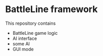 # BattleLine framework
This repository contains
- BattleLine game logic
- AI interface
- some AI
- GUI mode
